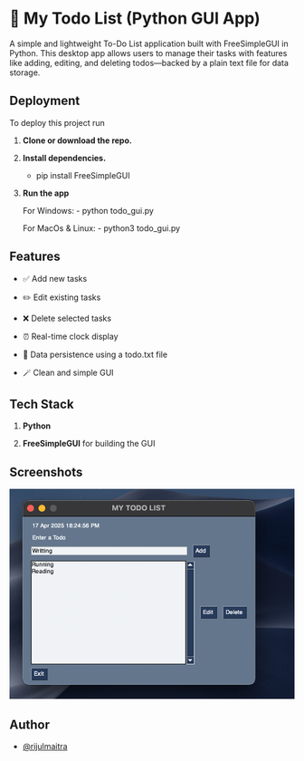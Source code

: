 
# 📝 My Todo List (Python GUI App)

A simple and lightweight To-Do List application built with FreeSimpleGUI in Python. This desktop app allows users to manage their tasks with features like adding, editing, and deleting todos—backed by a plain text file for data storage.


## Deployment

To deploy this project run

1. **Clone or download the repo.**

2. **Install dependencies.** 
   - pip install FreeSimpleGUI

3. **Run the app**


   For Windows:
          - python todo_gui.py

   For MacOs & Linux:
          - python3 todo_gui.py


## Features

- ✅ Add new tasks

- ✏️ Edit existing tasks

- ❌ Delete selected tasks

- ⏰ Real-time clock display

- 💾 Data persistence using a todo.txt file

- 🪄 Clean and simple GUI


## Tech Stack

1. **Python** 

2. **FreeSimpleGUI** for building the GUI


## Screenshots

![App Screenshort](image.png)


## Author

- [@rijulmaitra](https://github.com/rijulmaitra)


